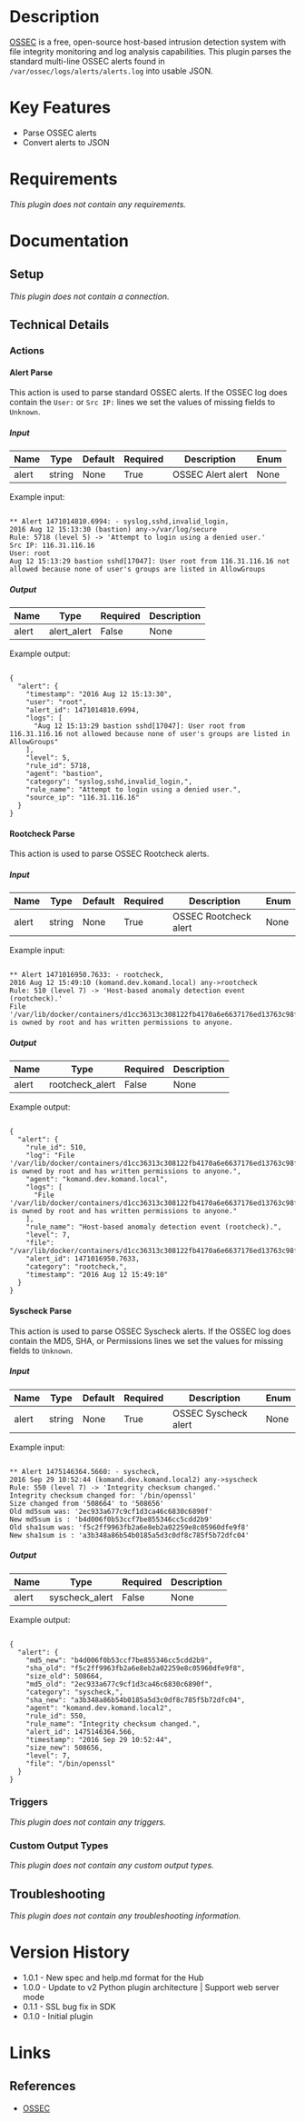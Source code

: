 # Description

[OSSEC](https://ossec.github.io/) is a free, open-source host-based intrusion detection system with file integrity monitoring and log analysis capabilities.
This plugin parses the standard multi-line OSSEC alerts found in `/var/ossec/logs/alerts/alerts.log` into usable JSON.

# Key Features

* Parse OSSEC alerts
* Convert alerts to JSON

# Requirements

_This plugin does not contain any requirements._

# Documentation

## Setup

_This plugin does not contain a connection._

## Technical Details

### Actions

#### Alert Parse

This action is used to parse standard OSSEC alerts. If the OSSEC log does contain the `User:` or `Src IP:` lines we set the values of missing fields to `Unknown`.

##### Input

|Name|Type|Default|Required|Description|Enum|
|----|----|-------|--------|-----------|----|
|alert|string|None|True|OSSEC Alert alert|None|

Example input:

```

** Alert 1471014810.6994: - syslog,sshd,invalid_login,
2016 Aug 12 15:13:30 (bastion) any->/var/log/secure
Rule: 5718 (level 5) -> 'Attempt to login using a denied user.'
Src IP: 116.31.116.16
User: root
Aug 12 15:13:29 bastion sshd[17047]: User root from 116.31.116.16 not allowed because none of user's groups are listed in AllowGroups

```

##### Output

|Name|Type|Required|Description|
|----|----|--------|-----------|
|alert|alert_alert|False|None|

Example output:

```

{
  "alert": {
    "timestamp": "2016 Aug 12 15:13:30",
    "user": "root",
    "alert_id": 1471014810.6994,
    "logs": [
      "Aug 12 15:13:29 bastion sshd[17047]: User root from 116.31.116.16 not allowed because none of user's groups are listed in AllowGroups"
    ],
    "level": 5,
    "rule_id": 5718,
    "agent": "bastion",
    "category": "syslog,sshd,invalid_login,",
    "rule_name": "Attempt to login using a denied user.",
    "source_ip": "116.31.116.16"
  }
}

```

#### Rootcheck Parse

This action is used to parse OSSEC Rootcheck alerts.

##### Input

|Name|Type|Default|Required|Description|Enum|
|----|----|-------|--------|-----------|----|
|alert|string|None|True|OSSEC Rootcheck alert|None|

Example input:

```

** Alert 1471016950.7633: - rootcheck,
2016 Aug 12 15:49:10 (komand.dev.komand.local) any->rootcheck
Rule: 510 (level 7) -> 'Host-based anomaly detection event (rootcheck).'
File '/var/lib/docker/containers/d1cc36313c308122fb4170a6e6637176ed13763c98f7ef1473470ddc800c054b/hostconfig.json' is owned by root and has written permissions to anyone.

```

##### Output

|Name|Type|Required|Description|
|----|----|--------|-----------|
|alert|rootcheck_alert|False|None|

Example output:

```

{
  "alert": {
    "rule_id": 510,
    "log": "File '/var/lib/docker/containers/d1cc36313c308122fb4170a6e6637176ed13763c98f7ef1473470ddc800c054b/hostconfig.json' is owned by root and has written permissions to anyone.",
    "agent": "komand.dev.komand.local",
    "logs": [
      "File '/var/lib/docker/containers/d1cc36313c308122fb4170a6e6637176ed13763c98f7ef1473470ddc800c054b/hostconfig.json' is owned by root and has written permissions to anyone."
    ],
    "rule_name": "Host-based anomaly detection event (rootcheck).",
    "level": 7,
    "file": "/var/lib/docker/containers/d1cc36313c308122fb4170a6e6637176ed13763c98f7ef1473470ddc800c054b/hostconfig.json",
    "alert_id": 1471016950.7633,
    "category": "rootcheck,",
    "timestamp": "2016 Aug 12 15:49:10"
  }
}

```

#### Syscheck Parse

This action is used to parse OSSEC Syscheck alerts. If the OSSEC log does contain the MD5, SHA, or Permissions lines we set the values for missing fields to `Unknown`.

##### Input

|Name|Type|Default|Required|Description|Enum|
|----|----|-------|--------|-----------|----|
|alert|string|None|True|OSSEC Syscheck alert|None|

Example input:

```

** Alert 1475146364.5660: - syscheck,
2016 Sep 29 10:52:44 (komand.dev.komand.local2) any->syscheck
Rule: 550 (level 7) -> 'Integrity checksum changed.'
Integrity checksum changed for: '/bin/openssl'
Size changed from '508664' to '508656'
Old md5sum was: '2ec933a677c9cf1d3ca46c6830c6890f'
New md5sum is : 'b4d006f0b53ccf7be855346cc5cdd2b9'
Old sha1sum was: 'f5c2ff9963fb2a6e8eb2a02259e8c05960dfe9f8'
New sha1sum is : 'a3b348a86b54b0185a5d3c0df8c785f5b72dfc04'

```

##### Output

|Name|Type|Required|Description|
|----|----|--------|-----------|
|alert|syscheck_alert|False|None|

Example output:

```

{
  "alert": {
    "md5_new": "b4d006f0b53ccf7be855346cc5cdd2b9",
    "sha_old": "f5c2ff9963fb2a6e8eb2a02259e8c05960dfe9f8",
    "size_old": 508664,
    "md5_old": "2ec933a677c9cf1d3ca46c6830c6890f",
    "category": "syscheck,",
    "sha_new": "a3b348a86b54b0185a5d3c0df8c785f5b72dfc04",
    "agent": "komand.dev.komand.local2",
    "rule_id": 550,
    "rule_name": "Integrity checksum changed.",
    "alert_id": 1475146364.566,
    "timestamp": "2016 Sep 29 10:52:44",
    "size_new": 508656,
    "level": 7,
    "file": "/bin/openssl"
  }
}

```

### Triggers

_This plugin does not contain any triggers._

### Custom Output Types

_This plugin does not contain any custom output types._

## Troubleshooting

_This plugin does not contain any troubleshooting information._

# Version History

* 1.0.1 - New spec and help.md format for the Hub
* 1.0.0 - Update to v2 Python plugin architecture | Support web server mode
* 0.1.1 - SSL bug fix in SDK
* 0.1.0 - Initial plugin

# Links

## References

* [OSSEC](https://ossec.github.io/)
